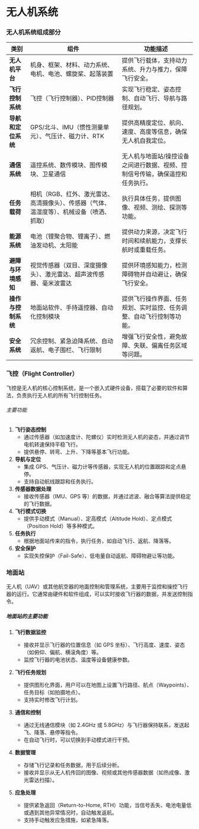 # 无人机系统

### 无人机系统组成部分

| **类别**      | **组件**                                         | **功能描述**                                |
| ----------- | ---------------------------------------------- | --------------------------------------- |
| **无人机平台**   | 机身、框架、材料、动力系统、电机、电池、螺旋桨、起落装置                   | 提供飞行载体，支持动力系统、升力与推力，保障飞行安全。             |
| **飞行控制系统**  | 飞控（飞行控制器）、PID控制器                               | 实现飞行稳定、姿态控制、自动飞行、导航与路径规划。               |
| **导航和定位系统** | GPS/北斗、IMU（惯性测量单元）、气压计、磁力计、RTK                 | 提供高精度定位、航向、速度、高度等信息，确保无人机自我定位。          |
| **通信系统**    | 遥控系统、数传模块、图传模块、卫星通信                            | 无人机与地面站/操控设备之间进行数据、视频、控制信号传输，确保遥控和任务执行。 |
| **任务载荷**    | 相机（RGB、红外、激光雷达、高清摄像头）、传感器（气体、温湿度等）、机械设备（喷洒、抓取） | 执行具体任务，提供图像、视频、测绘、探测等功能。                |
| **能源系统**    | 电池（锂聚合物、锂离子）、燃油发动机、太阳能                         | 提供动力来源，决定飞行时间和续航能力，支撑长航时或重载任务。          |
| **避障与环境感知** | 视觉传感器（双目、深度摄像头）、激光雷达、超声波传感器、毫米波雷达              | 提供环境感知能力，检测障碍物并自动避让，确保飞行安全。             |
| **操作与控制系统** | 地面站软件、手持遥控器、自动化控制模块                            | 提供飞行操作界面、任务规划、实时监控、任务调整、自动飞行控制等功能。      |
| **安全系统**    | 冗余控制、紧急迫降系统、自动返航、电子围栏、飞行限制                     | 增强飞行安全性，避免故障、失联、偏离任务区域等问题。              |




### **飞控（Flight Controller）**
飞控是无人机的核心控制系统，是一个嵌入式硬件设备，搭载了必要的软件和算法，负责执行无人机的所有飞行控制任务。

###### 主要功能

1. **飞行姿态控制**
    - 通过传感器（如加速度计、陀螺仪）实时检测无人机的姿态，并通过调节电机转速保持平稳飞行。
    - 提供悬停、转弯、上升、下降等基本飞行功能。
2. **导航与定位**
    - 集成 GPS、气压计、磁力计等传感器，实现无人机的位置跟踪和定点悬停。
    - 支持自动航线跟踪和任务执行。
3. **传感器数据处理**
    - 接收传感器（IMU、GPS 等）的数据，并通过滤波、融合等算法提供稳定的飞行数据。
4. **飞行模式切换**
    - 提供手动模式（Manual）、定高模式（Altitude Hold）、定点模式（Position Hold）等多种模式。
5. **任务执行**
    - 根据地面站传来的指令，执行任务，如自动飞行、返航、降落等。
6. **安全保护**
    - 实现失控保护（Fail-Safe）、低电量自动返航、障碍物避让等功能。


### **地面站**

无人机（UAV）或其他航空器的地面控制和管理系统，主要用于监控和操控飞行器的运行。它通常由硬件和软件组成，可以实时接收飞行器的数据，并发送控制指令。

##### 地面站的主要功能

1. **飞行数据监控** 
    - 接收并显示飞行器的位置信息（如 GPS 坐标）、飞行高度、速度、姿态（如俯仰、偏航、横滚角度）等。
    - 监控飞行器的电池状态、温度等设备健康参数。
2. **飞行任务规划**
    
    - 提供图形化界面，用户可以在地图上设置飞行路径、航点（Waypoints）、任务目标（如拍摄地点）。
    - 支持实时修改飞行计划。
3. **通信和控制**
    - 通过无线通信模块（如 2.4GHz 或 5.8GHz）与飞行器保持联系，发送起飞、降落、悬停等指令。
    - 在自动飞行时，可以切换到手动模式进行干预。
4. **数据管理**
    - 存储飞行记录和任务数据，用于后续分析。
    - 接收并显示从无人机传回的图像、视频或其他传感器数据（如热成像、激光雷达扫描）。
5. **应急处理**
    - 提供紧急返回（Return-to-Home, RTH）功能，当信号丢失、电池电量低或遇到其他异常情况时，自动触发返航。
    - 支持手动触发应急措施，如紧急降落。